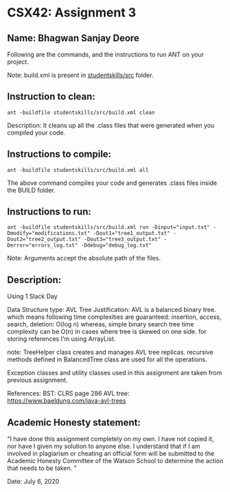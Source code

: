 # CSX42: Assignment 3
**Name:** Bhagwan Sanjay Deore
-----------------------------------------------------------------------

Following are the commands, and the instructions to run ANT on your project.


Note: build.xml is present in [studentskills/src](./studentskills/src/) folder.

## Instruction to clean:

```commandline
ant -buildfile studentskills/src/build.xml clean
```

Description: It cleans up all the .class files that were generated when you
compiled your code.

## Instructions to compile:

```commandline
ant -buildfile studentskills/src/build.xml all
```
The above command compiles your code and generates .class files inside the BUILD folder.

## Instructions to run:

```commandline
ant -buildfile studentskills/src/build.xml run -Dinput="input.txt" -Dmodify="modifications.txt" -Dout1="tree1_output.txt" -Dout2="tree2_output.txt" -Dout3="tree3_output.txt" -Derror="errors_log.txt" -Ddebug="debug_log.txt"
```
Note: Arguments accept the absolute path of the files.


## Description:
Using 1 Slack Day

Data Structure type: AVL Tree
Justification: AVL is a balanced binary tree. which means following time complexities are guaranteed:
insertion, access, search, deletion: O(log n)
whereas, simple binary search tree time complexity can be O(n) in cases where tree is skewed on one side.
for storing references I'm using ArrayList.

note: TreeHelper class creates and manages AVL tree replicas. recursive methods defined in BalancedTree class are used for all the operations.    
  
Exception classes and utility classes used in this assignment are taken from previous assignment.

References:
BST: CLRS page 286
AVL tree: https://www.baeldung.com/java-avl-trees 

## Academic Honesty statement:

"I have done this assignment completely on my own. I have not copied
it, nor have I given my solution to anyone else. I understand that if
I am involved in plagiarism or cheating an official form will be
submitted to the Academic Honesty Committee of the Watson School to
determine the action that needs to be taken. "

Date:  July 6, 2020


